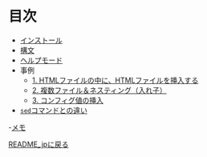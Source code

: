 目次
===
* [インストール](install_jp.md)
* [構文](syntax_jp.md)
* [ヘルプモード](help-mode_jp.md)
* 事例
  * [1. HTMLファイルの中に、HTMLファイルを挿入する](example1_jp.md)
  * [2. 複数ファイル＆ネスティング（入れ子）](example2_jp.md)
  * [3. コンフィグ値の挿入](example3_jp.md)
* [`sed`コマンドとの違い](deference-of-sed-command_jp.md)

-[メモ](note_jp.md)

[README_jpに戻る](../README_jp.md)
